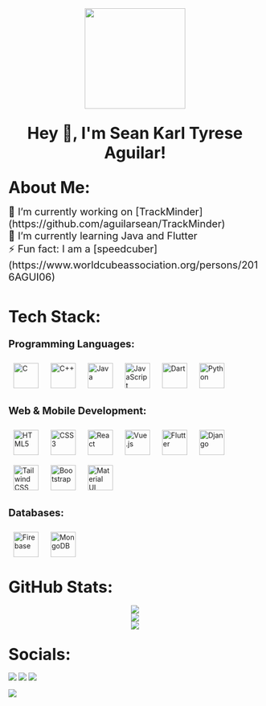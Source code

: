 <div align="center">
<img src="https://i.pinimg.com/originals/e4/26/70/e426702edf874b181aced1e2fa5c6cde.gif" align="center" height="" width="200" autoplay />
</div>  

## <div align="center"><span style="font-size:32px">Hey 👋, I'm Sean Karl Tyrese Aguilar!</span></div> 

## <span style="font-size:32px">About Me:</span>
<span style="font-size:20px">
🔭 I’m currently working on [TrackMinder](https://github.com/aguilarsean/TrackMinder)<br>
🌱 I’m currently learning Java and Flutter<br>
⚡ Fun fact: I am a [speedcuber](https://www.worldcubeassociation.org/persons/2016AGUI06)<br>
</span>
<br/>  

## <span style="font-size:32px">Tech Stack:</span>

### <span style="font-size:20px">Programming Languages:</span>
<div align="left">  
<a href="https://www.cprogramming.com/" target="_blank"><img style="margin: 10px" src="https://profilinator.rishav.dev/skills-assets/c-original.svg" alt="C" height="50" /></a>  
<a href="https://www.cplusplus.com/" target="_blank"><img style="margin: 10px" src="https://profilinator.rishav.dev/skills-assets/cplusplus-original.svg" alt="C++" height="50" /></a>  
<a href="https://www.java.com/" target="_blank"><img style="margin: 10px" src="https://profilinator.rishav.dev/skills-assets/java-original-wordmark.svg" alt="Java" height="50" /></a>  
<a href="https://www.javascript.com/" target="_blank"><img style="margin: 10px" src="https://profilinator.rishav.dev/skills-assets/javascript-original.svg" alt="JavaScript" height="50" /></a>  
<a href="https://dart.dev/" target="_blank"><img style="margin: 10px" src="https://profilinator.rishav.dev/skills-assets/dartlang-icon.svg" alt="Dart" height="50" /></a>  
<a href="https://www.python.org/" target="_blank"><img style="margin: 10px" src="https://profilinator.rishav.dev/skills-assets/python-original.svg" alt="Python" height="50" /></a>  
</div>  

### <span style="font-size:20px">Web & Mobile Development:</span>
<div align="left">  
<a href="https://en.wikipedia.org/wiki/HTML5" target="_blank"><img style="margin: 10px" src="https://profilinator.rishav.dev/skills-assets/html5-original-wordmark.svg" alt="HTML5" height="50" /></a>  
<a href="https://www.w3schools.com/css/" target="_blank"><img style="margin: 10px" src="https://profilinator.rishav.dev/skills-assets/css3-original-wordmark.svg" alt="CSS3" height="50" /></a>  
<a href="https://reactjs.org/" target="_blank"><img style="margin: 10px" src="https://profilinator.rishav.dev/skills-assets/react-original-wordmark.svg" alt="React" height="50" /></a>  
<a href="https://vuejs.org/" target="_blank"><img style="margin: 10px" src="https://profilinator.rishav.dev/skills-assets/vuejs-original-wordmark.svg" alt="Vue.js" height="50" /></a>  
<a href="https://flutter.dev/" target="_blank"><img style="margin: 10px" src="https://profilinator.rishav.dev/skills-assets/flutterio-icon.svg" alt="Flutter" height="50" /></a>  
<a href="https://www.djangoproject.com/" target="_blank"><img style="margin: 10px" src="https://profilinator.rishav.dev/skills-assets/django-original.svg" alt="Django" height="50" /></a>  
<a href="https://www.tailwindcss.com/" target="_blank"><img style="margin: 10px" src="https://profilinator.rishav.dev/skills-assets/tailwindcss.svg" alt="Tailwind CSS" height="50" /></a>  
<a href="https://getbootstrap.com/docs/3.4/javascript/" target="_blank"><img style="margin: 10px" src="https://profilinator.rishav.dev/skills-assets/bootstrap-plain.svg" alt="Bootstrap" height="50" /></a>  
<a href="https://mui.com/" target="_blank"><img style="margin: 10px" src="https://profilinator.rishav.dev/skills-assets/mui.png" alt="Material UI" height="50" /></a>  
</div>  

### <span style="font-size:20px">Databases:</span>
<div align="left">  
<a href="https://firebase.google.com/" target="_blank"><img style="margin: 10px" src="https://profilinator.rishav.dev/skills-assets/firebase.png" alt="Firebase" height="50" /></a>  
<a href="https://www.mongodb.com/" target="_blank"><img style="margin: 10px" src="https://profilinator.rishav.dev/skills-assets/mongodb-original-wordmark.svg" alt="MongoDB" height="50" /></a>  
</div>  

## <span style="font-size:32px">GitHub Stats:</span>
<div align="center">
<img src="https://github-readme-stats.vercel.app/api?username=aguilarsean&theme=dark&hide_border=true&include_all_commits=false&count_private=false" /><br/>
<img src="https://github-readme-streak-stats.herokuapp.com/?user=aguilarsean&theme=dark&hide_border=true" /><br/>
<img src="https://github-readme-stats.vercel.app/api/top-langs/?username=aguilarsean&theme=dark&hide_border=true&include_all_commits=false&count_private=false&layout=compact" />
</div>

## <span style="font-size:32px">Socials:</span>

<a href="https://facebook.com/https://www.facebook.com/sean.aguilar.10/"><img src="https://img.shields.io/badge/Facebook-%231877F2.svg?logo=Facebook&logoColor=white" /></a>
<a href="https://instagram.com/https://www.instagram.com/seanaguuuu/"><img src="https://img.shields.io/badge/Instagram-%23E4405F.svg?logo=Instagram&logoColor=white" /></a>
<a href="https://linkedin.com/in/https://www.linkedin.com/in/seanaguilar04/"><img src="https://img.shields.io/badge/LinkedIn-%230077B5.svg?logo=linkedin&logoColor=white" /></a>


<a href="https://visitcount.itsvg.in/api?id=aguilarsean&icon=0&color=0"><img src="https://visitcount.itsvg.in" /></a>
